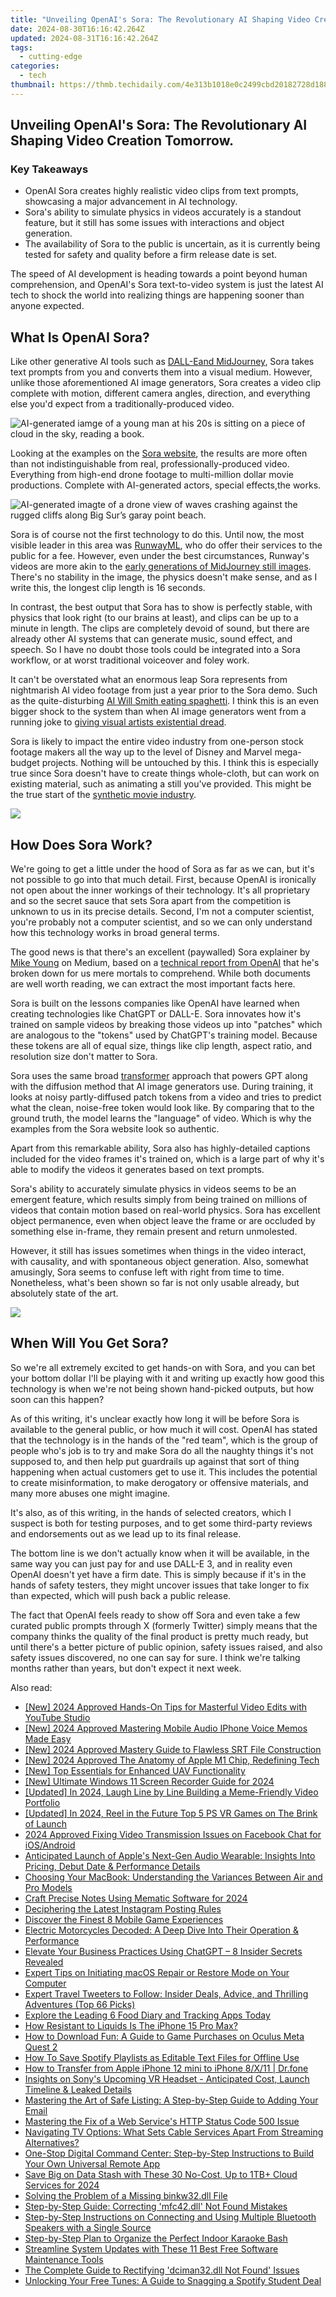 ```yaml
---
title: "Unveiling OpenAI's Sora: The Revolutionary AI Shaping Video Creation Tomorrow."
date: 2024-08-30T16:16:42.264Z
updated: 2024-08-31T16:16:42.264Z
tags:
  - cutting-edge
categories:
  - tech
thumbnail: https://thmb.techidaily.com/4e313b1018e0c2499cbd20182728d1887cb747f9b7e2192f6f1e12c2015f85ae.jpg
---
```


## Unveiling OpenAI's Sora: The Revolutionary AI Shaping Video Creation Tomorrow.

### Key Takeaways

* OpenAI Sora creates highly realistic video clips from text prompts, showcasing a major advancement in AI technology.
* Sora's ability to simulate physics in videos accurately is a standout feature, but it still has some issues with interactions and object generation.
* The availability of Sora to the public is uncertain, as it is currently being tested for safety and quality before a firm release date is set.

 The speed of AI development is heading towards a point beyond human comprehension, and OpenAI's Sora text-to-video system is just the latest AI tech to shock the world into realizing things are happening sooner than anyone expected.

##  What Is OpenAI Sora?

 Like other generative AI tools such as [DALL-E](https://some-skills.techidaily.com/tailored-titling-for-stellar-online-video-content-for-2024/)[and MidJourney](https://screen-activity-recording.techidaily.com/new-the-complete-user-manual-how-to-use-screen-recording-on-mac-for-2024/), Sora takes text prompts from you and converts them into a visual medium. However, unlike those aforementioned AI image generators, Sora creates a video clip complete with motion, different camera angles, direction, and everything else you'd expect from a traditionally-produced video.

![AI-generated iamge of a young man at his 20s is sitting on a piece of cloud in the sky, reading a book.](https://static0.howtogeekimages.com/wordpress/wp-content/uploads/2024/02/screenshot-2024-02-22-at-13-00-27.png) 

 Looking at the examples on the [Sora website](https://openai.com/sora), the results are more often than not indistinguishable from real, professionally-produced video. Everything from high-end drone footage to multi-million dollar movie productions. Complete with AI-generated actors, special effects,the works.

![AI-generated imagte of a drone view of waves crashing against the rugged cliffs along Big Sur’s garay point beach.](https://static0.howtogeekimages.com/wordpress/wp-content/uploads/2024/02/screenshot-2024-02-22-at-12-59-55.png) 

 Sora is of course not the first technology to do this. Until now, the most visible leader in this area was [RunwayML](https://runwayml.com/), who do offer their services to the public for a fee. However, even under the best circumstances, Runway's videos are more akin to the [early generations of MidJourney still images](https://instagram-clips.techidaily.com/2024-approved-visual-storytelling-on-social-media-crafting-an-effective-plan/). There's no stability in the image, the physics doesn't make sense, and as I write this, the longest clip length is 16 seconds.

 In contrast, the best output that Sora has to show is perfectly stable, with physics that look right (to our brains at least), and clips can be up to a minute in length. The clips are completely devoid of sound, but there are already other AI systems that can generate music, sound effect, and speech. So I have no doubt those tools could be integrated into a Sora workflow, or at worst traditional voiceover and foley work.

 It can't be overstated what an enormous leap Sora represents from nightmarish AI video footage from just a year prior to the Sora demo. Such as the quite-disturbing [AI Will Smith eating spaghetti](https://www.youtube.com/watch?v=XQr4Xklqzw8). I think this is an even bigger shock to the system than when AI image generators went from a running joke to [giving visual artists existential dread](https://extra-hints.techidaily.com/best-practices-for-converting-webp-to-jpg-format-for-2024/).

 Sora is likely to impact the entire video industry from one-person stock footage makers all the way up to the level of Disney and Marvel mega-budget projects. Nothing will be untouched by this. I think this is especially true since Sora doesn't have to create things whole-cloth, but can work on existing material, such as animating a still you've provided. This might be the true start of the [synthetic movie industry](https://facebook-clips.techidaily.com/new-how-to-prevent-and-mend-live-stream-glitches-fb/).

<!-- affiliate ads begin -->
<a href="https://estore.winxdvd.com/order/checkout.php?PRODS=4081991&QTY=1&AFFILIATE=108875&CART=1"><img src="https://www.winxdvd.com/affiliate/new-banner/wt-500x500.jpg" border="0"></a>
<!-- affiliate ads end -->
##  How Does Sora Work?

 We're going to get a little under the hood of Sora as far as we can, but it's not possible to go into that much detail. First, because OpenAI is ironically not open about the inner workings of their technology. It's all proprietary and so the secret sauce that sets Sora apart from the competition is unknown to us in its precise details. Second, I'm not a computer scientist, you're probably not a computer scientist, and so we can only understand how this technology works in broad general terms.

 The good news is that there's an excellent (paywalled) Sora explainer by [Mike Young](https://medium.com/p/23da050ef3f2) on Medium, based on a [technical report from OpenAI](https://openai.com/research/video-generation-models-as-world-simulators) that he's broken down for us mere mortals to comprehend. While both documents are well worth reading, we can extract the most important facts here.

 Sora is built on the lessons companies like OpenAI have learned when creating technologies like ChatGPT or DALL-E. Sora innovates how it's trained on sample videos by breaking those videos up into "patches" which are analogous to the "tokens" used by ChatGPT's training model. Because these tokens are all of equal size, things like clip length, aspect ratio, and resolution size don't matter to Sora.

 Sora uses the same broad [transformer](https://extra-support.techidaily.com/2024-approved-picture-perfect-presentation-software-for-impeccable-photo-framing/) approach that powers GPT along with the diffusion method that AI image generators use. During training, it looks at noisy partly-diffused patch tokens from a video and tries to predict what the clean, noise-free token would look like. By comparing that to the ground truth, the model learns the "language" of video. Which is why the examples from the Sora website look so authentic.

 Apart from this remarkable ability, Sora also has highly-detailed captions included for the video frames it's trained on, which is a large part of why it's able to modify the videos it generates based on text prompts.

 Sora's ability to accurately simulate physics in videos seems to be an emergent feature, which results simply from being trained on millions of videos that contain motion based on real-world physics. Sora has excellent object permanence, even when object leave the frame or are occluded by something else in-frame, they remain present and return unmolested.

 However, it still has issues sometimes when things in the video interact, with causality, and with spontaneous object generation. Also, somewhat amusingly, Sora seems to confuse left with right from time to time. Nonetheless, what's been shown so far is not only usable already, but absolutely state of the art.

<!-- affiliate ads begin -->
<a href="https://secure.2checkout.com/order/checkout.php?PRODS=4940312&QTY=1&AFFILIATE=108875&CART=1"><img src="https://secure.avangate.com/images/merchant/333ac5d90817d69113471fbb6e531bee/sps-partnership-728x90eng.png" border="0"></a>
<!-- affiliate ads end -->
##  When Will You Get Sora?

 So we're all extremely excited to get hands-on with Sora, and you can bet your bottom dollar I'll be playing with it and writing up exactly how good this technology is when we're not being shown hand-picked outputs, but how soon can this happen?

 As of this writing, it's unclear exactly how long it will be before Sora is available to the general public, or how much it will cost. OpenAI has stated that the technology is in the hands of the "red team", which is the group of people who's job is to try and make Sora do all the naughty things it's not supposed to, and then help put guardrails up against that sort of thing happening when actual customers get to use it. This includes the potential to create misinformation, to make derogatory or offensive materials, and many more abuses one might imagine.

 It's also, as of this writing, in the hands of selected creators, which I suspect is both for testing purposes, and to get some third-party reviews and endorsements out as we lead up to its final release.

 The bottom line is we don't actually know when it will be available, in the same way you can just pay for and use DALL-E 3, and in reality even OpenAI doesn't yet have a firm date. This is simply because if it's in the hands of safety testers, they might uncover issues that take longer to fix than expected, which will push back a public release.

 The fact that OpenAI feels ready to show off Sora and even take a few curated public prompts through X (formerly Twitter) simply means that the company thinks the quality of the final product is pretty much ready, but until there's a better picture of public opinion, safety issues raised, and also safety issues discovered, no one can say for sure. I think we're talking months rather than years, but don't expect it next week.

<ins class="adsbygoogle"
     style="display:block"
     data-ad-format="autorelaxed"
     data-ad-client="ca-pub-7571918770474297"
     data-ad-slot="1223367746"></ins>



<ins class="adsbygoogle"
     style="display:block"
     data-ad-client="ca-pub-7571918770474297"
     data-ad-slot="8358498916"
     data-ad-format="auto"
     data-full-width-responsive="true"></ins>

<span class="atpl-alsoreadstyle">Also read:</span>
<div><ul>
<li><a href="https://eaxpv-info.techidaily.com/new-2024-approved-hands-on-tips-for-masterful-video-edits-with-youtube-studio/"><u>[New] 2024 Approved  Hands-On Tips for Masterful Video Edits with YouTube Studio</u></a></li>
<li><a href="https://screen-activity-recording.techidaily.com/new-2024-approved-mastering-mobile-audio-iphone-voice-memos-made-easy/"><u>[New] 2024 Approved  Mastering Mobile Audio  IPhone Voice Memos Made Easy</u></a></li>
<li><a href="https://fox-access.techidaily.com/new-2024-approved-mastery-guide-to-flawless-srt-file-construction/"><u>[New] 2024 Approved  Mastery Guide to Flawless SRT File Construction</u></a></li>
<li><a href="https://fox-info.techidaily.com/new-2024-approved-the-anatomy-of-apple-m1-chip-redefining-tech/"><u>[New] 2024 Approved  The Anatomy of Apple M1 Chip, Redefining Tech</u></a></li>
<li><a href="https://some-guidance.techidaily.com/new-top-essentials-for-enhanced-uav-functionality/"><u>[New] Top Essentials for Enhanced UAV Functionality</u></a></li>
<li><a href="https://digital-screen-recording.techidaily.com/new-ultimate-windows-11-screen-recorder-guide-for-2024/"><u>[New] Ultimate Windows 11 Screen Recorder Guide for 2024</u></a></li>
<li><a href="https://instagram-clips.techidaily.com/updated-in-2024-laugh-line-by-line-building-a-meme-friendly-video-portfolio/"><u>[Updated] In 2024, Laugh Line by Line  Building a Meme-Friendly Video Portfolio</u></a></li>
<li><a href="https://fox-blue.techidaily.com/updated-in-2024-reel-in-the-future-top-5-ps-vr-games-on-the-brink-of-launch/"><u>[Updated] In 2024, Reel in the Future  Top 5 PS VR Games on The Brink of Launch</u></a></li>
<li><a href="https://facebook-videos.techidaily.com/2024-approved-fixing-video-transmission-issues-on-facebook-chat-for-iosandroid/"><u>2024 Approved  Fixing Video Transmission Issues on Facebook Chat for iOS/Android</u></a></li>
<li><a href="https://tech-recovery.techidaily.com/anticipated-launch-of-apples-next-gen-audio-wearable-insights-into-pricing-debut-date-and-performance-details/"><u>Anticipated Launch of Apple's Next-Gen Audio Wearable: Insights Into Pricing, Debut Date & Performance Details</u></a></li>
<li><a href="https://buynow-tips.techidaily.com/choosing-your-macbook-understanding-the-variances-between-air-and-pro-models/"><u>Choosing Your MacBook: Understanding the Variances Between Air and Pro Models</u></a></li>
<li><a href="https://extra-tips.techidaily.com/craft-precise-notes-using-mematic-software-for-2024/"><u>Craft Precise Notes Using Mematic Software for 2024</u></a></li>
<li><a href="https://instagram-videos.techidaily.com/deciphering-the-latest-instagram-posting-rules/"><u>Deciphering the Latest Instagram Posting Rules</u></a></li>
<li><a href="https://tech-recovery.techidaily.com/discover-the-finest-8-mobile-game-experiences/"><u>Discover the Finest 8 Mobile Game Experiences</u></a></li>
<li><a href="https://tech-recovery.techidaily.com/electric-motorcycles-decoded-a-deep-dive-into-their-operation-and-performance/"><u>Electric Motorcycles Decoded: A Deep Dive Into Their Operation & Performance</u></a></li>
<li><a href="https://tech-hub.techidaily.com/elevate-your-business-practices-using-chatgpt-8-insider-secrets-revealed/"><u>Elevate Your Business Practices Using ChatGPT – 8 Insider Secrets Revealed</u></a></li>
<li><a href="https://tech-recovery.techidaily.com/expert-tips-on-initiating-macos-repair-or-restore-mode-on-your-computer/"><u>Expert Tips on Initiating macOS Repair or Restore Mode on Your Computer</u></a></li>
<li><a href="https://tech-recovery.techidaily.com/expert-travel-tweeters-to-follow-insider-deals-advice-and-thrilling-adventures-top-66-picks/"><u>Expert Travel Tweeters to Follow: Insider Deals, Advice, and Thrilling Adventures (Top 66 Picks)</u></a></li>
<li><a href="https://tech-recovery.techidaily.com/explore-the-leading-6-food-diary-and-tracking-apps-today/"><u>Explore the Leading 6 Food Diary and Tracking Apps Today</u></a></li>
<li><a href="https://tech-recovery.techidaily.com/how-resistant-to-liquids-is-the-iphone-15-pro-max/"><u>How Resistant to Liquids Is The iPhone 15 Pro Max?</u></a></li>
<li><a href="https://tech-recovery.techidaily.com/how-to-download-fun-a-guide-to-game-purchases-on-oculus-meta-quest-2/"><u>How to Download Fun: A Guide to Game Purchases on Oculus Meta Quest 2</u></a></li>
<li><a href="https://tech-recovery.techidaily.com/how-to-save-spotify-playlists-as-editable-text-files-for-offline-use/"><u>How To Save Spotify Playlists as Editable Text Files for Offline Use</u></a></li>
<li><a href="https://iphone-transfer.techidaily.com/how-to-transfer-from-apple-iphone-12-mini-to-iphone-8x11-drfone-by-drfone-transfer-from-ios/"><u>How to Transfer from Apple iPhone 12 mini to iPhone 8/X/11 | Dr.fone</u></a></li>
<li><a href="https://tech-recovery.techidaily.com/insights-on-sonys-upcoming-vr-headset-anticipated-cost-launch-timeline-and-leaked-details/"><u>Insights on Sony's Upcoming VR Headset - Anticipated Cost, Launch Timeline & Leaked Details</u></a></li>
<li><a href="https://tech-recovery.techidaily.com/mastering-the-art-of-safe-listing-a-step-by-step-guide-to-adding-your-email/"><u>Mastering the Art of Safe Listing: A Step-by-Step Guide to Adding Your Email</u></a></li>
<li><a href="https://tech-recovery.techidaily.com/mastering-the-fix-of-a-web-services-http-status-code-500-issue/"><u>Mastering the Fix of a Web Service's HTTP Status Code 500 Issue</u></a></li>
<li><a href="https://tech-recovery.techidaily.com/navigating-tv-options-what-sets-cable-services-apart-from-streaming-alternatives/"><u>Navigating TV Options: What Sets Cable Services Apart From Streaming Alternatives?</u></a></li>
<li><a href="https://tech-recovery.techidaily.com/one-stop-digital-command-center-step-by-step-instructions-to-build-your-own-universal-remote-app/"><u>One-Stop Digital Command Center: Step-by-Step Instructions to Build Your Own Universal Remote App</u></a></li>
<li><a href="https://extra-support.techidaily.com/save-big-on-data-stash-with-these-30-no-cost-up-to-1tbplus-cloud-services-for-2024/"><u>Save Big on Data Stash with These 30 No-Cost, Up to 1TB+ Cloud Services for 2024</u></a></li>
<li><a href="https://tech-recovery.techidaily.com/solving-the-problem-of-a-missing-binkw32dll-file/"><u>Solving the Problem of a Missing binkw32.dll File</u></a></li>
<li><a href="https://tech-recovery.techidaily.com/step-by-step-guide-correcting-mfc42dll-not-found-mistakes/"><u>Step-by-Step Guide: Correcting 'mfc42.dll' Not Found Mistakes</u></a></li>
<li><a href="https://tech-recovery.techidaily.com/step-by-step-instructions-on-connecting-and-using-multiple-bluetooth-speakers-with-a-single-source/"><u>Step-by-Step Instructions on Connecting and Using Multiple Bluetooth Speakers with a Single Source</u></a></li>
<li><a href="https://tech-renaissance.techidaily.com/step-by-step-plan-to-organize-the-perfect-indoor-karaoke-bash/"><u>Step-by-Step Plan to Organize the Perfect Indoor Karaoke Bash</u></a></li>
<li><a href="https://tech-recovery.techidaily.com/streamline-system-updates-with-these-11-best-free-software-maintenance-tools/"><u>Streamline System Updates with These 11 Best Free Software Maintenance Tools</u></a></li>
<li><a href="https://tech-recovery.techidaily.com/the-complete-guide-to-rectifying-dciman32dll-not-found-issues/"><u>The Complete Guide to Rectifying 'dciman32.dll Not Found' Issues</u></a></li>
<li><a href="https://tech-recovery.techidaily.com/unlocking-your-free-tunes-a-guide-to-snagging-a-spotify-student-deal/"><u>Unlocking Your Free Tunes: A Guide to Snagging a Spotify Student Deal</u></a></li>
</ul></div>
